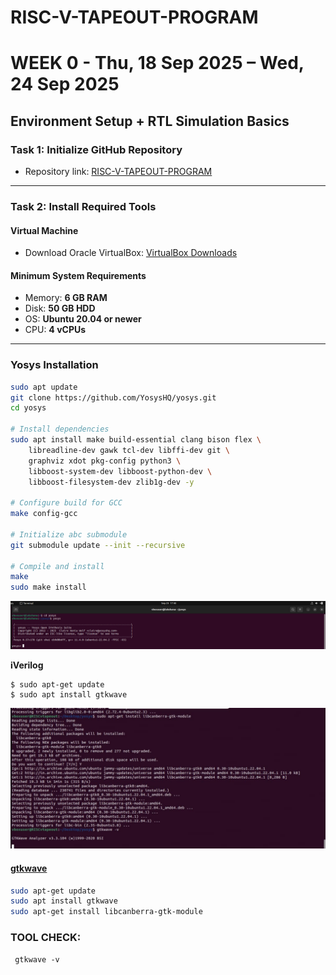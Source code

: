 # RISC-V-TAPEOUT-PROGRAM
# WEEK 0 - Thu, 18 Sep 2025 – Wed, 24 Sep 2025  

## Environment Setup + RTL Simulation Basics  

### Task 1: Initialize GitHub Repository  
- Repository link: [RISC-V-TAPEOUT-PROGRAM](https://github.com/Lakshana-2006/RISC-V-TAPEOUT-PROGRAM)  

---

### Task 2: Install Required Tools  

#### Virtual Machine  
- Download Oracle VirtualBox: [VirtualBox Downloads](https://www.virtualbox.org/wiki/Downloads)  

#### Minimum System Requirements  
- Memory: **6 GB RAM**  
- Disk: **50 GB HDD**  
- OS: **Ubuntu 20.04 or newer**  
- CPU: **4 vCPUs** 
---

### Yosys Installation  
```bash
sudo apt update
git clone https://github.com/YosysHQ/yosys.git
cd yosys

# Install dependencies
sudo apt install make build-essential clang bison flex \
    libreadline-dev gawk tcl-dev libffi-dev git \
    graphviz xdot pkg-config python3 \
    libboost-system-dev libboost-python-dev \
    libboost-filesystem-dev zlib1g-dev -y

# Configure build for GCC
make config-gcc

# Initialize abc submodule
git submodule update --init --recursive

# Compile and install
make
sudo make install

```
![image](https://github.com/Lakshana-2006/RISC-V-TAPEOUT-PROGRAM/blob/099cdc7fb4ceb6790fe4598a095eb158434719a3/week-0%20/pictures/yosys.png)

**iVerilog**
```
$ sudo apt-get update
$ sudo apt install gtkwave
```
![image](Screenshot3.jpg)

#### <ins>gtkwave</ins>

```bash
sudo apt-get update
sudo apt install gtkwave
sudo apt-get install libcanberra-gtk-module
```
### TOOL CHECK:
```
 gtkwave -v
```
